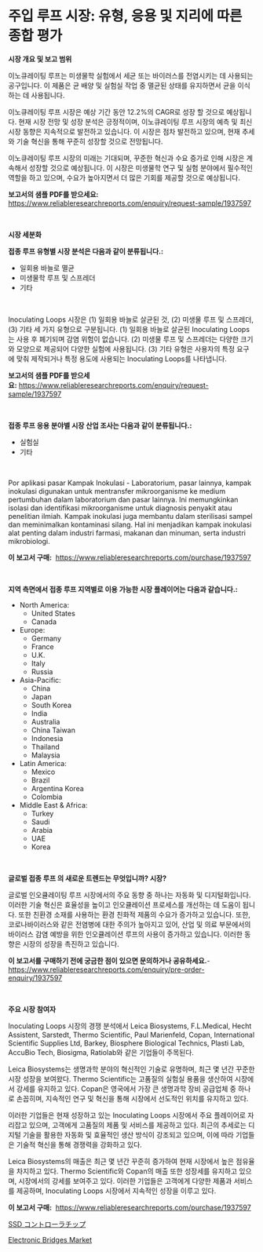 <p><h1>주입 루프 시장: 유형, 응용 및 지리에 따른 종합 평가</h1></p><p><strong>시장 개요 및 보고 범위</strong></p>
<p><p>이노큐레이팅 루프는 미생물학 실험에서 세균 또는 바이러스를 전염시키는 데 사용되는 공구입니다. 이 제품은 균 배양 및 실험실 작업 중 멸균된 상태를 유지하면서 균을 이식하는 데 사용됩니다.</p><p>이노큐레이팅 루프 시장은 예상 기간 동안 12.2%의 CAGR로 성장 할 것으로 예상됩니다. 현재 시장 전망 및 성장 분석은 긍정적이며, 이노큐레이팅 루프 시장의 예측 및 최신 시장 동향은 지속적으로 발전하고 있습니다. 이 시장은 점차 발전하고 있으며, 현재 추세와 기술 혁신을 통해 꾸준히 성장할 것으로 전망됩니다.</p><p>이노큐레이팅 루프 시장의 미래는 기대되며, 꾸준한 혁신과 수요 증가로 인해 시장은 계속해서 성장할 것으로 예상됩니다. 이 시장은 미생물학 연구 및 실험 분야에서 필수적인 역할을 하고 있으며, 수요가 높아지면서 더 많은 기회를 제공할 것으로 예상됩니다.</p></p>
<p><strong>보고서의 샘플 PDF를 받으세요:</strong> <a href="https://www.reliableresearchreports.com/enquiry/request-sample/1937597">https://www.reliableresearchreports.com/enquiry/request-sample/1937597</a></p>
<p>&nbsp;</p>
<p><strong>시장 세분화</strong></p>
<p><strong>접종 루프 유형별 시장 분석은 다음과 같이 분류됩니다.:</strong></p>
<p><ul><li>일회용 바늘로 멸균</li><li>미생물학 루프 및 스프레더</li><li>기타</li></ul></p>
<p>&nbsp;</p>
<p><p>Inoculating Loops 시장은 (1) 일회용 바늘로 살균된 것, (2) 미생물 루프 및 스프레더, (3) 기타 세 가지 유형으로 구분됩니다. (1) 일회용 바늘로 살균된 Inoculating Loops는 사용 후 폐기되며 감염 위험이 없습니다. (2) 미생물 루프 및 스프레더는 다양한 크기와 모양으로 제공되어 다양한 실험에 사용됩니다. (3) 기타 유형은 사용자의 특정 요구에 맞춰 제작되거나 특정 용도에 사용되는 Inoculating Loops를 나타냅니다.</p></p>
<p><strong>보고서의 샘플 PDF를 받으세요:</strong>&nbsp;<a href="https://www.reliableresearchreports.com/enquiry/request-sample/1937597">https://www.reliableresearchreports.com/enquiry/request-sample/1937597</a></p>
<p>&nbsp;</p>
<p><strong> 접종 루프 응용 분야별 시장 산업 조사는 다음과 같이 분류됩니다.:</strong></p>
<p><ul><li>실험실</li><li>기타</li></ul></p>
<p>&nbsp;</p>
<p><p>Por aplikasi pasar Kampak Inokulasi - Laboratorium, pasar lainnya, kampak inokulasi digunakan untuk mentransfer mikroorganisme ke medium pertumbuhan dalam laboratorium dan pasar lainnya. Ini memungkinkan isolasi dan identifikasi mikroorganisme untuk diagnosis penyakit atau penelitian ilmiah. Kampak inokulasi juga membantu dalam sterilisasi sampel dan meminimalkan kontaminasi silang. Hal ini menjadikan kampak inokulasi alat penting dalam industri farmasi, makanan dan minuman, serta industri mikrobiologi.</p></p>
<p><strong>이 보고서 구매:</strong>&nbsp; <a href="https://www.reliableresearchreports.com/purchase/1937597">https://www.reliableresearchreports.com/purchase/1937597</a></p>
<p>&nbsp;</p>
<p><strong>지역 측면에서 접종 루프 지역별로 이용 가능한 시장 플레이어는 다음과 같습니다.:</strong></p>
<p><ul>
    <li>
        North America:
        <ul>
            <li>United States</li>
            <li>Canada</li>
        </ul>
    </li>
    <li>
        Europe:
        <ul>
            <li>Germany</li>
            <li>France</li>
            <li>U.K.</li>
            <li>Italy</li>
            <li>Russia</li>
        </ul>
    </li>
    <li>
        Asia-Pacific:
        <ul>
            <li>China</li>
            <li>Japan</li>
            <li>South Korea</li>
            <li>India</li>
            <li>Australia</li>
            <li>China Taiwan</li>
            <li>Indonesia</li>
            <li>Thailand</li>
            <li>Malaysia</li>
        </ul>
    </li>
    <li>
        Latin America:
        <ul>
            <li>Mexico</li>
            <li>Brazil</li>
            <li>Argentina Korea</li>
            <li>Colombia</li>
        </ul>
    </li>
    <li>
        Middle East & Africa:
        <ul>
            <li>Turkey</li>
            <li>Saudi</li>
            <li>Arabia</li>
            <li>UAE</li>
            <li>Korea</li>
        </ul>
    </li>
    </ul></p>
<p>&nbsp;</p>
<p><strong>글로벌 접종 루프 의 새로운 트렌드는 무엇입니까? 시장?</strong></p>
<p><p>글로벌 인오큘레이팅 루프 시장에서의 주요 동향 중 하나는 자동화 및 디지털화입니다. 이러한 기술 혁신은 효율성을 높이고 인오큘레이션 프로세스를 개선하는 데 도움이 됩니다. 또한 친환경 소재를 사용하는 환경 친화적 제품의 수요가 증가하고 있습니다. 또한, 코로나바이러스와 같은 전염병에 대한 주의가 높아지고 있어, 산업 및 의료 부문에서의 바이러스 감염 예방을 위한 인오큘레이션 루프의 사용이 증가하고 있습니다. 이러한 동향은 시장의 성장을 촉진하고 있습니다.</p></p>
<p><strong>이 보고서를 구매하기 전에 궁금한 점이 있으면 문의하거나 공유하세요.</strong>- <a href="https://www.reliableresearchreports.com/enquiry/pre-order-enquiry/1937597">https://www.reliableresearchreports.com/enquiry/pre-order-enquiry/1937597</a></p>
<p>&nbsp;</p>
<p><strong>주요 시장 참여자</strong></p>
<p><p>Inoculating Loops 시장의 경쟁 분석에서 Leica Biosystems, F.L.Medical, Hecht Assistent, Sarstedt, Thermo Scientific, Paul Marienfeld, Copan, International Scientific Supplies Ltd, Barkey, Biosphere Biological Technics, Plasti Lab, AccuBio Tech, Biosigma, Ratiolab와 같은 기업들이 주목된다. </p><p>Leica Biosystems는 생명과학 분야의 혁신적인 기술로 유명하며, 최근 몇 년간 꾸준한 시장 성장을 보여왔다. Thermo Scientific는 고품질의 실험실 용품을 생산하여 시장에서 강세를 유지하고 있다. Copan은 영국에서 가장 큰 생명과학 장비 공급업체 중 하나로 손꼽히며, 지속적인 연구 및 혁신을 통해 시장에서 선도적인 위치를 유지하고 있다. </p><p>이러한 기업들은 현재 성장하고 있는 Inoculating Loops 시장에서 주요 플레이어로 자리잡고 있으며, 고객에게 고품질의 제품 및 서비스를 제공하고 있다. 최근의 추세로는 디지털 기술을 활용한 자동화 및 효율적인 생산 방식이 강조되고 있으며, 이에 따라 기업들은 기술적 혁신을 통해 경쟁력을 강화하고 있다.</p><p>Leica Biosystems의 매출은 최근 몇 년간 꾸준히 증가하여 현재 시장에서 높은 점유율을 차지하고 있다. Thermo Scientific와 Copan의 매출 또한 성장세를 유지하고 있으며, 시장에서의 강세를 보여주고 있다. 이러한 기업들은 고객에게 다양한 제품과 서비스를 제공하며, Inoculating Loops 시장에서 지속적인 성장을 이루고 있다.</p></p>
<p><strong>이 보고서 구매:</strong>&nbsp;&nbsp;<a href="https://www.reliableresearchreports.com/purchase/1937597">https://www.reliableresearchreports.com/purchase/1937597</a></p>
<p><p><a href="https://github.com/xemfu2379520/Market-Research-Report-List-1/blob/main/473854112146.md">SSD コントローラチップ</a></p><p><a href="https://github.com/ChiragRP21/Market-Research-Report-List-3/blob/main/electronic-bridges-market.md">Electronic Bridges Market</a></p></p>
